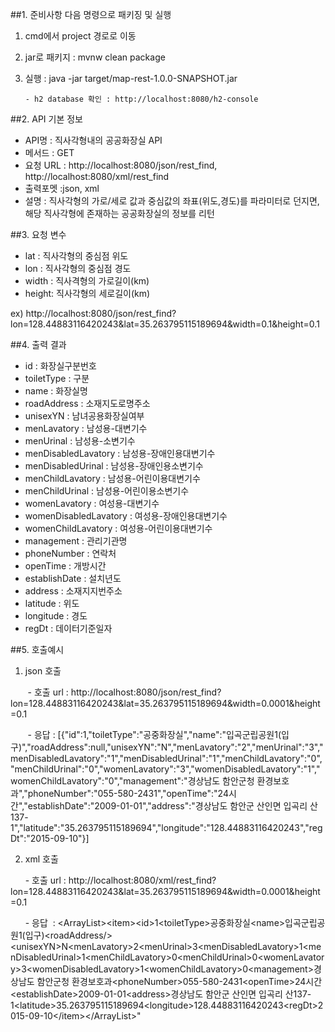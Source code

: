 ##1. 준비사항
다음 명령으로 패키징 및 실행

1. cmd에서 project 경로로 이동
2. jar로 패키지 : mvnw clean package
3. 실행 : java -jar target/map-rest-1.0.0-SNAPSHOT.jar

       - h2 database 확인 : http://localhost:8080/h2-console
  
##2. API 기본 정보

- API명 : 직사각형내의 공공화장실 API
- 메서드 : GET
- 요청 URL : http://localhost:8080/json/rest_find, http://localhost:8080/xml/rest_find
- 출력포멧 :json, xml
- 설명 : 직사각형의 가로/세로 값과 중심값의 좌표(위도,경도)를 파라미터로 던지면, 해당 직사각형에 존재하는 공공화장실의 정보를 리턴

##3. 요청 변수

- lat : 직사각형의 중심점 위도
- lon : 직사각형의 중심점 경도
- width : 직사격형의 가로길이(km)
- height: 직사각형의 세로길이(km)


 ex) http://localhost:8080/json/rest_find?lon=128.44883116420243&lat=35.263795115189694&width=0.1&height=0.1
 
##4. 출력 결과

- id : 화장실구분번호
- toiletType : 구분
- name : 화장실명
- roadAddress : 소재지도로명주소
- unisexYN : 남녀공용화장실여부
- menLavatory : 남성용-대변기수
- menUrinal : 남성용-소변기수
- menDisabledLavatory : 남성용-장애인용대변기수
- menDisabledUrinal : 남성용-장애인용소변기수
- menChildLavatory : 남성용-어린이용대변기수
- menChildUrinal : 남성용-어린이용소변기수
- womenLavatory : 여성용-대변기수
- womenDisabledLavatory : 여성용-장애인용대변기수
- womenChildLavatory : 여성용-어린이용대변기수
- management : 관리기관명
- phoneNumber : 연락처
- openTime : 개방시간
- establishDate : 설치년도
- address : 소재지지번주소
- latitude : 위도
- longitude : 경도
- regDt : 데이터기준일자

##5. 호출예시

1. json 호출 

        - 호출 url : http://localhost:8080/json/rest_find?lon=128.44883116420243&lat=35.263795115189694&width=0.0001&height=0.1
        
        - 응답 : [{"id":1,"toiletType":"공중화장실","name":"입곡군립공원1(입구)","roadAddress":null,"unisexYN":"N","menLavatory":"2","menUrinal":"3","menDisabledLavatory":"1","menDisabledUrinal":"1","menChildLavatory":"0","menChildUrinal":"0","womenLavatory":"3","womenDisabledLavatory":"1","womenChildLavatory":"0","management":"경상남도 함안군청 환경보호과","phoneNumber":"055-580-2431","openTime":"24시간","establishDate":"2009-01-01","address":"경상남도 함안군 산인면 입곡리 산137-1","latitude":"35.263795115189694","longitude":"128.44883116420243","regDt":"2015-09-10"}]
 
2. xml 호출

       - 호출 url : http://localhost:8080/xml/rest_find?lon=128.44883116420243&lat=35.263795115189694&width=0.0001&height=0.1

       - 응답  :  \<ArrayList>\<item>\<id>1</id>\<toiletType>공중화장실</toiletType>\<name>입곡군립공원1(입구)</name>\<roadAddress/>\<unisexYN>N</unisexYN>\<menLavatory>2</menLavatory>\<menUrinal>3</menUrinal>\<menDisabledLavatory>1</menDisabledLavatory>\<menDisabledUrinal>1</menDisabledUrinal>\<menChildLavatory>0</menChildLavatory>\<menChildUrinal>0</menChildUrinal>\<womenLavatory>3</womenLavatory>\<womenDisabledLavatory>1</womenDisabledLavatory>\<womenChildLavatory>0</womenChildLavatory>\<management>경상남도 함안군청 환경보호과</management>\<phoneNumber>055-580-2431</phoneNumber>\<openTime>24시간</openTime>\<establishDate>2009-01-01</establishDate>\<address>경상남도 함안군 산인면 입곡리 산137-1</address>\<latitude>35.263795115189694</latitude>\<longitude>128.44883116420243</longitude>\<regDt>2015-09-10</regDt>\</item>\</ArrayList>"
